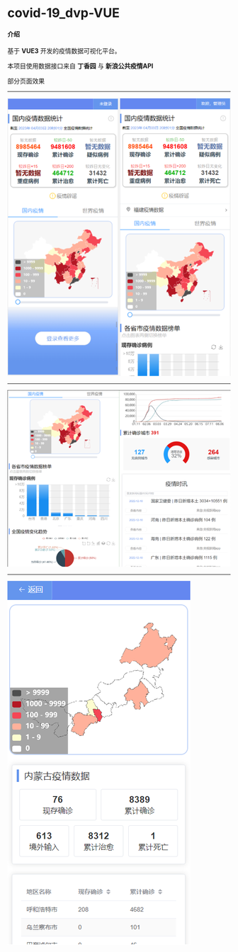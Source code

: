 # covid-19_dvp-VUE

#### 介绍
基于 **VUE3** 开发的疫情数据可视化平台。

本项目使用数据接口来自 **丁香园** 与 **新浪公共疫情API** 

部分页面效果
<hr/>
<img src="https://github.com/uctttt/covid-19_dvp-VUE/blob/master/demonstration/main.png">
<hr/>
<img src="https://github.com/uctttt/covid-19_dvp-VUE/blob/master/demonstration/RefImg1.png">
<hr/>
<img src="https://github.com/uctttt/covid-19_dvp-VUE/blob/master/demonstration/RefImg2.png">
